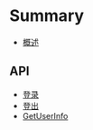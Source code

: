 # Summary

* [概述](README.md)

## API

* [登录](api/login.md)
* [登出](api/logout.md)
* [GetUserInfo](api/getuserinfo.md)

